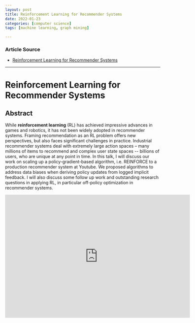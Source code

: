 ```yaml
---
layout: post
title: Reinforcement Learning for Recommender Systems
date: 2022-01-23
categories: [computer science]
tags: [machine learning, graph mining]

---
```


### Article Source

* [Reinforcement Learning for Recommender Systems](https://www.youtube.com/watch?v=HEqQ2_1XRTs)



---

# Reinforcement Learning for Recommender Systems

## Abstract

While **reinforcement learning** (RL) has achieved impressive advances in games and robotics, it has not been widely adopted in recommender systems. Framing recommendation as an RL problem offers new perspectives, but also faces significant challenges in practice. Industrial recommender systems deal with extremely large action spaces – many millions of items to recommend and complex user state spaces -- billions of users, who are unique at any point in time. In this talk, I will discuss our work on scaling up a policy-gradient-based algorithm, i.e. REINFORCE to a production recommender system at Youtube. We proposed algorithms to address data biases when deriving policy updates from logged implicit feedback. I will also discuss some follow up work and outstanding research questions in applying RL, in particular off-policy optimization in recommender systems.


<iframe width="600" height="400" src="https://www.youtube.com/embed/HEqQ2_1XRTs" title="YouTube video player" frameborder="0" allow="accelerometer; autoplay; clipboard-write; encrypted-media; gyroscope; picture-in-picture" allowfullscreen></iframe>